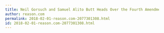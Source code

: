 ```yaml
---
title: Neil Gorsuch and Samuel Alito Butt Heads Over the Fourth Amendment, Again
author: reason.com
permalink: 2018-02-01-reason.com-2077301308.html
id: 2018-02-01-reason.com-2077301308.html
---
```


